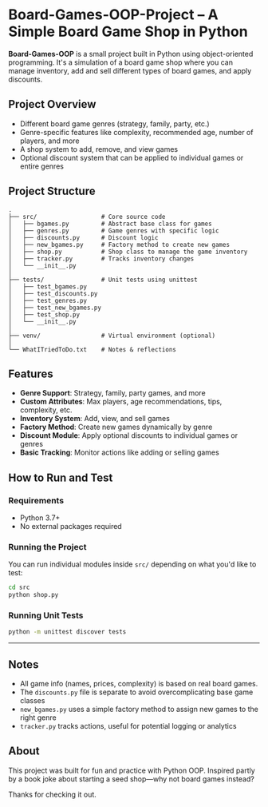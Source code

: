 
# Board-Games-OOP-Project – A Simple Board Game Shop in Python

**Board-Games-OOP** is a small project built in Python using object-oriented programming. It's a simulation of a board game shop where you can manage inventory, add and sell different types of board games, and apply discounts.

## Project Overview

- Different board game genres (strategy, family, party, etc.)
- Genre-specific features like complexity, recommended age, number of players, and more
- A shop system to add, remove, and view games
- Optional discount system that can be applied to individual games or entire genres

## Project Structure

```
.
├── src/                  # Core source code
│   ├── bgames.py         # Abstract base class for games
│   ├── genres.py         # Game genres with specific logic
│   ├── discounts.py      # Discount logic
│   ├── new_bgames.py     # Factory method to create new games
│   ├── shop.py           # Shop class to manage the game inventory
│   ├── tracker.py        # Tracks inventory changes
│   └── __init__.py
│
├── tests/                # Unit tests using unittest
│   ├── test_bgames.py
│   ├── test_discounts.py
│   ├── test_genres.py
│   ├── test_new_bgames.py
│   ├── test_shop.py
│   └── __init__.py
│
├── venv/                 # Virtual environment (optional)
│
└── WhatITriedToDo.txt    # Notes & reflections

```

## Features

* **Genre Support**: Strategy, family, party games, and more
* **Custom Attributes**: Max players, age recommendations, tips, complexity, etc.
* **Inventory System**: Add, view, and sell games
* **Factory Method**: Create new games dynamically by genre
* **Discount Module**: Apply optional discounts to individual games or genres
* **Basic Tracking**: Monitor actions like adding or selling games

## How to Run and Test

### Requirements

* Python 3.7+
* No external packages required

### Running the Project

You can run individual modules inside `src/` depending on what you'd like to test:

```bash
cd src
python shop.py
```

### Running Unit Tests

```bash
python -m unittest discover tests
```

---

## Notes

* All game info (names, prices, complexity) is based on real board games.
* The `discounts.py` file is separate to avoid overcomplicating base game classes
* `new_bgames.py` uses a simple factory method to assign new games to the right genre
* `tracker.py` tracks actions, useful for potential logging or analytics

## About

This project was built for fun and practice with Python OOP.
Inspired partly by a book joke about starting a seed shop—why not board games instead?

Thanks for checking it out.
